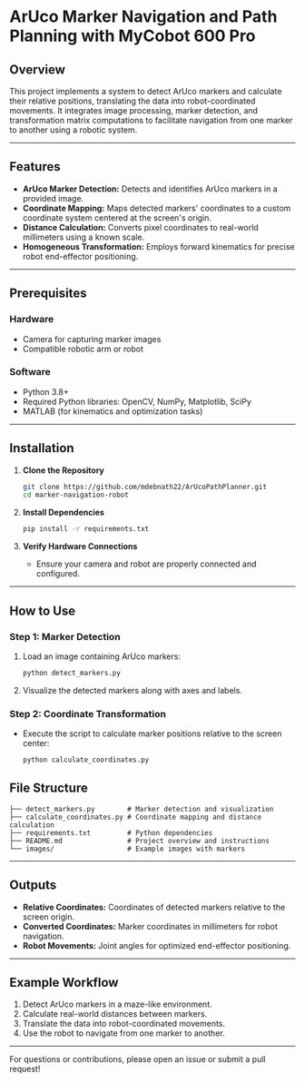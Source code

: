 # ArUco Marker Navigation and Path Planning with MyCobot 600 Pro

## Overview

This project implements a system to detect ArUco markers and calculate their relative positions, translating the data into robot-coordinated movements. It integrates image processing, marker detection, and transformation matrix computations to facilitate navigation from one marker to another using a robotic system.

---

## Features

- **ArUco Marker Detection:** Detects and identifies ArUco markers in a provided image.
- **Coordinate Mapping:** Maps detected markers' coordinates to a custom coordinate system centered at the screen's origin.
- **Distance Calculation:** Converts pixel coordinates to real-world millimeters using a known scale.
- **Homogeneous Transformation:** Employs forward kinematics for precise robot end-effector positioning.

---

## Prerequisites

### Hardware

- Camera for capturing marker images
- Compatible robotic arm or robot

### Software

- Python 3.8+
- Required Python libraries: OpenCV, NumPy, Matplotlib, SciPy
- MATLAB (for kinematics and optimization tasks)

---

## Installation

1. **Clone the Repository**

   ```bash
   git clone https://github.com/mdebnath22/ArUcoPathPlanner.git
   cd marker-navigation-robot
   ```

2. **Install Dependencies**

   ```bash
   pip install -r requirements.txt
   ```

3. **Verify Hardware Connections**

   - Ensure your camera and robot are properly connected and configured.

---

## How to Use

### Step 1: Marker Detection

1. Load an image containing ArUco markers:
   ```python
   python detect_markers.py
   ```
2. Visualize the detected markers along with axes and labels.

### Step 2: Coordinate Transformation

- Execute the script to calculate marker positions relative to the screen center:
  ```python
  python calculate_coordinates.py
  ```

## File Structure

```plaintext
├── detect_markers.py        # Marker detection and visualization
├── calculate_coordinates.py # Coordinate mapping and distance calculation
├── requirements.txt         # Python dependencies
├── README.md                # Project overview and instructions
└── images/                  # Example images with markers
```

---

## Outputs

- **Relative Coordinates:** Coordinates of detected markers relative to the screen origin.
- **Converted Coordinates:** Marker coordinates in millimeters for robot navigation.
- **Robot Movements:** Joint angles for optimized end-effector positioning.

---

## Example Workflow

1. Detect ArUco markers in a maze-like environment.
2. Calculate real-world distances between markers.
3. Translate the data into robot-coordinated movements.
4. Use the robot to navigate from one marker to another.

---

For questions or contributions, please open an issue or submit a pull request!

